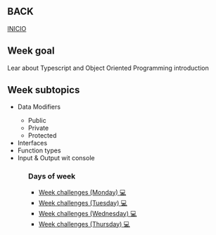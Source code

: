 ## BACK
<a href="https://github.com/Lesdith/core-code-from-scratch-readme"> INICIO </a>

<H2>Week goal</H2>
Lear about Typescript and Object Oriented Programming introduction
<H2>Week subtopics</H2>
<ul>
 <li>Data Modifiers</li>
  <ul>
   <li> Public</li>
   <li> Private</li>
   <li> Protected</li>
  </ul>
 <li>Interfaces</li>
 <li>Function types</li>
 <li>Input & Output wit console</li>
<ul>
 
 ### Days of week
 <ul>
 <li>
<a href="https://github.com/Lesdith/core-code-from-scratch-readme/blob/main/Weeks/Week%207%20Typescript/Week%20challenges%20(Monday).md"> Week challenges (Monday) 💻 </a>
 </li>
  <li>
<a href="https://github.com/Lesdith/core-code-from-scratch-readme/blob/main/Weeks/Week%207%20Typescript/Week%20challenges%20(Tuesday).md"> Week challenges (Tuesday) 💻 </a>
 </li>
  <li>
<a href="https://github.com/Lesdith/core-code-from-scratch-readme/blob/main/Weeks/Week%207%20Typescript/Week%20challenges%20(Wednesday).md"> Week challenges (Wednesday) 💻 </a>
 </li>
  <li>
<a href="https://github.com/Lesdith/core-code-from-scratch-readme/blob/main/Weeks/Week%207%20Typescript/Week%20challenges%20(Thursday).md"> Week challenges (Thursday) 💻 </a>
 </li>
 </ul>







